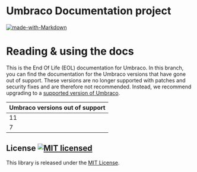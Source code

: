 # Umbraco Documentation project
 [![made-with-Markdown](https://img.shields.io/badge/Made%20with-Markdown-1f425f.svg)](http://commonmark.org)

# Reading & using the docs

This is the End Of Life (EOL) documentation for Umbraco. In this branch, you can find the documentation for the Umbraco versions that have gone out of support. These versions are no longer supported with patches and security fixes and are therefore not recommended. Instead, we recommend upgrading to a [supported version of Umbraco](https://umbraco.com/products/knowledge-center/long-term-support-and-end-of-life/).

| Umbraco versions out of support |
| ------------------------------- |
| 11                              |
| 7                               |


## License [![MIT licensed](https://img.shields.io/badge/license-MIT-blue.svg)](./LICENSE.md)
This library is released under the [MIT License](LICENSE.md).
